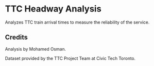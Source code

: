 # TTC Headway Analysis
Analyzes TTC train arrival times to measure the reliability of the service.

## Credits
Analysis by Mohamed Osman.

Dataset provided by the TTC Project Team at Civic Tech Toronto.